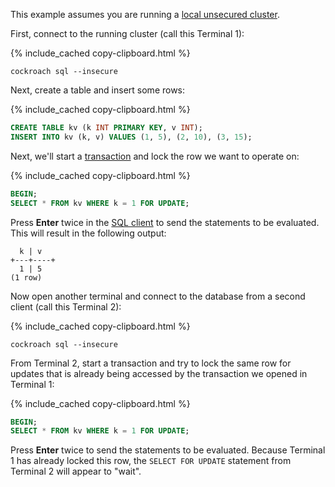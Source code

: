 This example assumes you are running a [local unsecured cluster](start-a-local-cluster.html).

First, connect to the running cluster (call this Terminal 1):

{% include_cached copy-clipboard.html %}
~~~ shell
cockroach sql --insecure
~~~

Next, create a table and insert some rows:

{% include_cached copy-clipboard.html %}
~~~ sql
CREATE TABLE kv (k INT PRIMARY KEY, v INT);
INSERT INTO kv (k, v) VALUES (1, 5), (2, 10), (3, 15);
~~~

Next, we'll start a [transaction](transactions.html) and lock the row we want to operate on:

{% include_cached copy-clipboard.html %}
~~~ sql
BEGIN;
SELECT * FROM kv WHERE k = 1 FOR UPDATE;
~~~

Press **Enter** twice in the [SQL client](cockroach-sql.html) to send the statements to be evaluated.  This will result in the following output:

~~~
  k | v
+---+----+
  1 | 5
(1 row)
~~~

Now open another terminal and connect to the database from a second client (call this Terminal 2):

{% include_cached copy-clipboard.html %}
~~~ shell
cockroach sql --insecure
~~~

From Terminal 2, start a transaction and try to lock the same row for updates that is already being accessed by the transaction we opened in Terminal 1:

{% include_cached copy-clipboard.html %}
~~~ sql
BEGIN;
SELECT * FROM kv WHERE k = 1 FOR UPDATE;
~~~

Press **Enter** twice to send the statements to be evaluated. Because Terminal 1 has already locked this row, the `SELECT FOR UPDATE` statement from Terminal 2 will appear to "wait".
